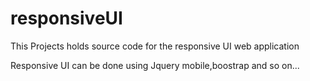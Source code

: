 # responsiveUI
This Projects holds source code for the responsive UI web application


Responsive UI can be done using Jquery mobile,boostrap and so on...

